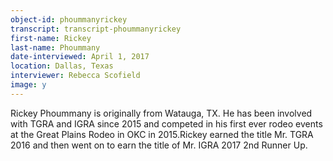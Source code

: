 ```yaml
---
object-id: phoummanyrickey  
transcript: transcript-phoummanyrickey  
first-name: Rickey
last-name: Phoummany
date-interviewed: April 1, 2017
location: Dallas, Texas
interviewer: Rebecca Scofield
image: y
---
```

Rickey Phoummany is originally from Watauga, TX. He has been involved with TGRA and IGRA since 2015 and competed in his first ever rodeo events at the Great Plains Rodeo in OKC in 2015.Rickey earned the title Mr. TGRA 2016 and then went on to earn the title of Mr. IGRA 2017 2nd Runner Up.
